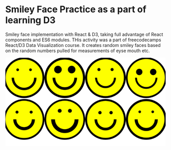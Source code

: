 # Smiley Face Practice as a part of learning D3

Smiley face implementation with React & D3, taking full advantage of React components and ES6 modules. THis activity was a part of freecodecamps React/D3 Data Visualization course. It creates random smiley faces based on the random numbers pulled for measurements of eyse mouth etc.

![Smileys-gif](./Random-Smile-Faces.gif)